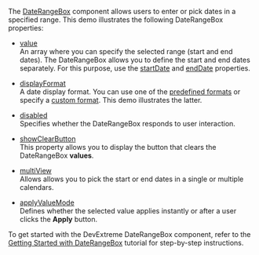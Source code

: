 The [DateRangeBox](/Documentation/ApiReference/UI_Components/dxDateRangeBox/) component allows users to enter or pick dates in a specified range. This demo illustrates the following DateRangeBox properties:

- [value](/Documentation/ApiReference/UI_Components/dxDateRangeBox/Configuration/#value)     
An array where you can specify the selected range (start and end dates). The DateRangeBox allows you to define the start and end dates separately. For this purpose, use the [startDate](/Documentation/ApiReference/UI_Components/dxDateRangeBox/Configuration/#startDate) and [endDate](/Documentation/ApiReference/UI_Components/dxDateRangeBox/Configuration/#endDate) properties.

- [displayFormat](/Documentation/ApiReference/UI_Components/dxDateRangeBox/Configuration/#displayFormat)        
A date display format. You can use one of the [predefined formats](/Documentation/ApiReference/Common/Object_Structures/format/#type) or specify a [custom format](/Documentation/Guide/Common/Value_Formatting/#Format_Widget_Values/Custom_Format_String). This demo illustrates the latter.

- [disabled](/Documentation/ApiReference/UI_Components/dxDateRangeBox/Configuration/#disabled)        
Specifies whether the DateRangeBox responds to user interaction.

- [showClearButton](/Documentation/ApiReference/UI_Components/dxDateRangeBox/Configuration/#showClearButton)        
This property allows you to display the button that clears the DateRangeBox **values**.

- [multiView](/Documentation/ApiReference/UI_Components/dxDateRangeBox/Configuration/#multiView)     
Allows allows you to pick the start or end dates in a single or multiple calendars.

- [applyValueMode](/Documentation/ApiReference/UI_Components/dxDateBox/Configuration/#applyValueMode)     
Defines whether the selected value applies instantly or after a user clicks the **Apply** button.


To get started with the DevExtreme DateRangeBox component, refer to the [Getting Started with DateRangeBox](/Documentation/Guide/UI_Components/DateRangeBox/Getting_Started_with_DateRangeBox/) tutorial for step-by-step instructions.